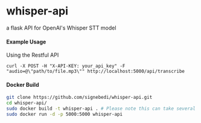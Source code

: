 # whisper-api
a flask API for OpenAI's Whisper STT model

#### Example Usage

Using the Restful API

```
curl -X POST -H "X-API-KEY: your_api_key" -F "audio=@\"path/to/file.mp3\"" http://localhost:5000/api/transcribe
```

#### Docker Build

```bash
git clone https://github.com/signebedi/whisper-api.git
cd whisper-api/
sudo docker build -t whisper-api . # Please note this can take several minutes
sudo docker run -d -p 5000:5000 whisper-api
```
